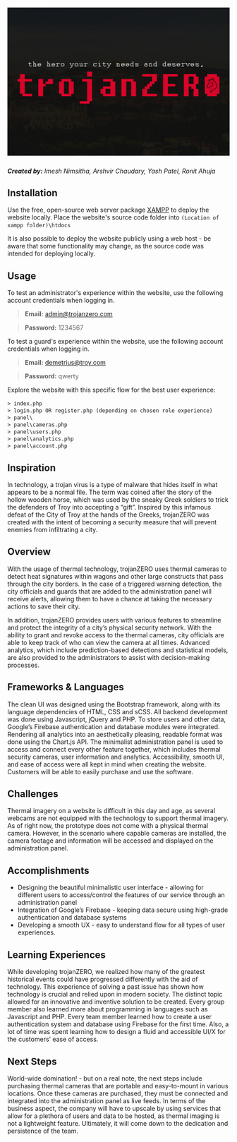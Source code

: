 # ![trojanZERO](img/thumbnail.png)
_**Created by:** Imesh Nimsitha, Arshvir Chaudary, Yash Patel, Ronit Ahuja_

## Installation

Use the free, open-source web server package [XAMPP](https://www.apachefriends.org/index.html) to deploy the website locally.
Place the website's source code folder into `(Location of xampp folder)\htdocs`

It is also possible to deploy the website publicly using a web host - be aware that some functionality may change, as the source code was intended for deploying locally.

## Usage
To test an administrator's experience within the website, use the following account credentials when logging in.
>**Email:** admin@trojanzero.com

>**Password:** 1234567 

To test a guard's experience within the website, use the following account credentials when logging in.
>**Email:** demetrius@troy.com

>**Password:** qwerty

Explore the website with this specific flow for the best user experience:
```
> index.php
> login.php OR register.php (depending on chosen role experience)
> panel\
> panel\cameras.php
> panel\users.php
> panel\analytics.php
> panel\account.php
```

## Inspiration
In technology, a trojan virus is a type of malware that hides itself in what appears to be a normal file. The term was coined after the story of the hollow wooden horse, which was used by the sneaky Greek soldiers to trick the defenders of Troy into accepting a “gift”. Inspired by this infamous defeat of the City of Troy at the hands of the Greeks, trojanZERO was created with the intent of becoming a security measure that will prevent enemies from infiltrating a city.

## Overview
With the usage of thermal technology, trojanZERO uses thermal cameras to detect heat signatures within wagons and other large constructs that pass through the city borders. In the case of a triggered warning detection, the city officials and guards that are added to the administration panel will receive alerts, allowing them to have a chance at taking the necessary actions to save their city.

In addition, trojanZERO provides users with various features to streamline and protect the integrity of a city’s physical security network. With the ability to grant and revoke access to the thermal cameras, city officials are able to keep track of who can view the camera at all times. Advanced analytics, which include prediction-based detections and statistical models, are also provided to the administrators to assist with decision-making processes.

## Frameworks & Languages
The clean UI was designed using the Bootstrap framework, along with its language dependencies of HTML, CSS and sCSS. All backend development was done using Javascript, jQuery and PHP. To store users and other data, Google’s Firebase authentication and database modules were integrated. Rendering all analytics into an aesthetically pleasing, readable format was done using the Chart.js API. The minimalist administration panel is used to access and connect every other feature together, which includes thermal security cameras, user information and analytics. Accessibility, smooth UI, and ease of access were all kept in mind when creating the website. Customers will be able to easily purchase and use the software.

## Challenges
Thermal imagery on a website is difficult in this day and age, as several webcams are not equipped with the technology to support thermal imagery. As of right now, the prototype does not come with a physical thermal camera. However, in the scenario where capable cameras are installed, the camera footage and information will be accessed and displayed on the administration panel.

## Accomplishments
* Designing the beautiful minimalistic user interface - allowing for different users to access/control the features of our service through an administration panel
* Integration of Google’s Firebase - keeping data secure using high-grade authentication and database systems
* Developing a smooth UX - easy to understand flow for all types of user experiences.

## Learning Experiences
While developing trojanZERO, we realized how many of the greatest historical events could have progressed differently with the aid of technology. This experience of solving a past issue has shown how technology is crucial and relied upon in modern society. The distinct topic allowed for an innovative and inventive solution to be created. Every group member also learned more about programming in languages such as Javascript and PHP. Every team member learned how to create a user authentication system and database using Firebase for the first time. Also, a lot of time was spent learning how to design a fluid and accessible UI/X for the customers’ ease of access. 

## Next Steps
World-wide domination! - but on a real note, the next steps include purchasing thermal cameras that are portable and easy-to-mount in various locations. Once these cameras are purchased, they must be connected and integrated into the administration panel as live feeds. In terms of the business aspect, the company will have to upscale by using services that allow for a plethora of users and data to be hosted, as thermal imaging is not a lightweight feature. Ultimately, it will come down to the dedication and persistence of the team.
